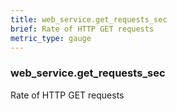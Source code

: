 ```yaml
---
title: web_service.get_requests_sec
brief: Rate of HTTP GET requests
metric_type: gauge
---
```

### web_service.get_requests_sec

Rate of HTTP GET requests